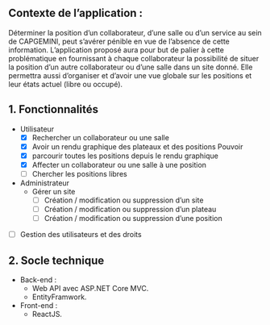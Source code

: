

## Contexte de l’application :

Déterminer la position d’un collaborateur, d’une salle ou d’un service au sein de CAPGEMINI, peut s’avérer pénible en vue de l’absence de cette information.
L’application proposé aura pour but de palier à cette problématique en fournissant à chaque collaborateur la possibilité de situer la position d’un autre collaborateur ou d’une salle dans un site donné.
Elle permettra aussi d’organiser et d’avoir une vue globale sur les positions et leur états actuel (libre ou occupé).

## 1.	Fonctionnalités 

 - Utilisateur
	 - [x] Rechercher un collaborateur ou une salle
	 - [x] Avoir un rendu graphique des plateaux et des positions Pouvoir
	 - [x] parcourir toutes les positions depuis le rendu graphique 
	 - [x] Affecter un collaborateur ou une salle à une position 
	- [ ] Chercher les positions libres
 - Administrateur
	 - Gérer un site
		 - [ ] Création / modification ou suppression d’un site
		 - [ ] Création / modification ou suppression d’un plateau
		 - [ ] Création / modification ou suppression d’une position
 - [ ] Gestion des utilisateurs et des droits


## 2.	Socle technique 

 - Back-end :
	 - Web API avec ASP.NET Core MVC.
	 - EntityFramwork.
 - Front-end :
	 - ReactJS.

